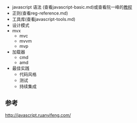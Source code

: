 * javascript 语法 (查看javascript-basic.md)或查看阮一峰的[教程](javascript.ruanyifeng.com/grammar/basic.html) 
* 正则(查看reg-reference.md)
* 工具库(查看javascript-tools.md)
* 设计模式
* mvx
    * mvc
    * mvvm
    * mvp
* 加载器
    * cmd
    * amd
* 最佳实践
    * 代码风格
    * 测试
    * 持续集成

## 参考
http://javascript.ruanyifeng.com/